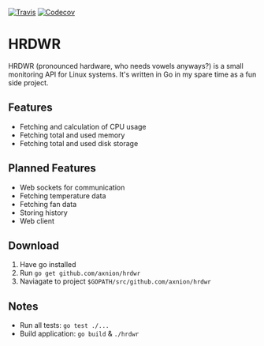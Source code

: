 [![Travis](https://img.shields.io/travis/rust-lang/rust.svg)](https://travis-ci.org/axnion/hrdwr.svg?branch=master)
[![Codecov](https://img.shields.io/codecov/c/github/codecov/example-python.svg)](https://codecov.io/gh/axnion/hrdwr)
# HRDWR
HRDWR (pronounced hardware, who needs vowels anyways?) is a small monitoring API for Linux systems. It's written in Go in my spare time as a fun side project.

## Features
* Fetching and calculation of CPU usage
* Fetching total and used memory
* Fetching total and used disk storage

## Planned Features
* Web sockets for communication
* Fetching temperature data
* Fetching fan data
* Storing history
* Web client

## Download
1. Have go installed
1. Run `go get github.com/axnion/hrdwr`
1. Naviagate to project `$GOPATH/src/github.com/axnion/hrdwr`

## Notes
* Run all tests: `go test ./...`
* Build application: `go build` & `./hrdwr`